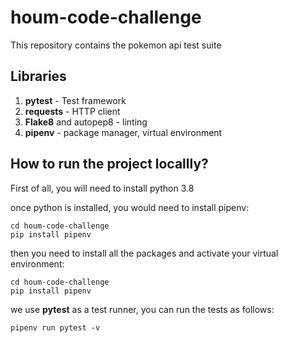 # houm-code-challenge
This repository contains the pokemon api test suite

## Libraries
1. **pytest** - Test framework
2. **requests** - HTTP client
3. **Flake8** and autopep8 - linting
4. **pipenv** - package manager, virtual environment

## How to run the project locallly?
First of all, you will need to install python 3.8

once python is installed, you would need to install pipenv:

```
cd houm-code-challenge
pip install pipenv
```

then you need to install all the packages and activate your virtual environment:

```
cd houm-code-challenge
pip install pipenv
```

we use **pytest** as a test runner, you can run the tests as follows:

```
pipenv run pytest -v
```
